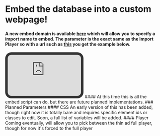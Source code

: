 # Embed the database into a custom webpage!
#### A new embed domain is available [here](https://embed.dreams.kee7702.tk/) which will allow you to specify a import name to embed. The parameter is the exact same as the Import Player so with a url such as [this](https://embed.dreams.kee7702.tk/?name=Homebrew%20Channel%20Theme) you get the example below.
<iframe src="https://embed.dreams.kee7702.tk/?name=Homebrew%20Channel%20Theme&amp;css=a.global-post-label%7Bbackground:%23333!important%7D.plyr--audio%20.plyr__controls%7Bpadding:8px!important%7D.plyr--audio%7Bmargin-top:-36px!important%7D" style="border:none;width: calc(50% - 16px);aspect-ratio: 16/9;border-radius: 20px;padding: 8px;background: #333;"></iframe>
#### At this time this is all the embed script can do, but there are future planned implementations.
### Planned Parameters
#### CSS
An early version of this has been added, though right now it is totally bare and requires specific element ids or classes to edit.
Soon, a full list of variables will be added.
#### Player
Coming eventually, will allow you to pick between the thin ad full player, though for now it's forced to the full player
